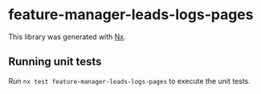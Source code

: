 # feature-manager-leads-logs-pages

This library was generated with [Nx](https://nx.dev).

## Running unit tests

Run `nx test feature-manager-leads-logs-pages` to execute the unit tests.

